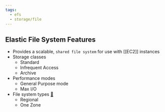 ```yaml
---
tags:
  - efs
  - storage/file
---
```

## Elastic File System Features
- Provides a scalable, `shared file system` for use with [[EC2]] instances
- Storage classes
	- Standard
	- Infrequent Access
	- Archive
- Performance modes
	- General Purpose mode
	- Max I/O
- File system types [🔗](https://docs.aws.amazon.com/efs/latest/ug/availability-durability.html)
	- Regional
	- One Zone